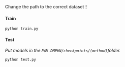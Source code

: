 Change the path to the correct dataset！

#### Train

 ```shell
 python train.py 
 ```

#### Test

*Put  models in the `PAM-DMPHN/checkpoints/(method)`folder.*

 ```shell
 python test.py
```